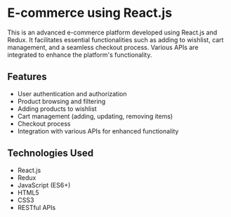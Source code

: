 #  E-commerce using React.js

This is an advanced e-commerce platform developed using React.js and Redux. It facilitates essential functionalities such as adding to wishlist, cart management, and a seamless checkout process. Various APIs are integrated to enhance the platform's functionality.

## Features

- User authentication and authorization
- Product browsing and filtering
- Adding products to wishlist
- Cart management (adding, updating, removing items)
- Checkout process
- Integration with various APIs for enhanced functionality

## Technologies Used

- React.js
- Redux
- JavaScript (ES6+)
- HTML5
- CSS3
- RESTful APIs
